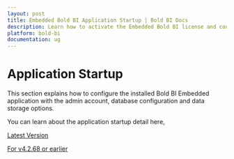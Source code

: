 ```yaml
---
layout: post
title: Embedded Bold BI Application Startup | Bold BI Docs
description: Learn how to activate the Embedded Bold BI license and configure the Bold BI embedded application based on its version, login, and administration of Bold BI.
platform: bold-bi
documentation: ug
---
```


# Application Startup

This section explains how to configure the installed Bold BI Embedded application with the admin account, database configuration and data storage options.

You can learn about the application startup detail here,

[Latest Version](/embedded-bi/application-startup/latest/)

[For v4.2.68 or earlier](/embedded-bi/application-startup/v4.2.68-or-earlier/)